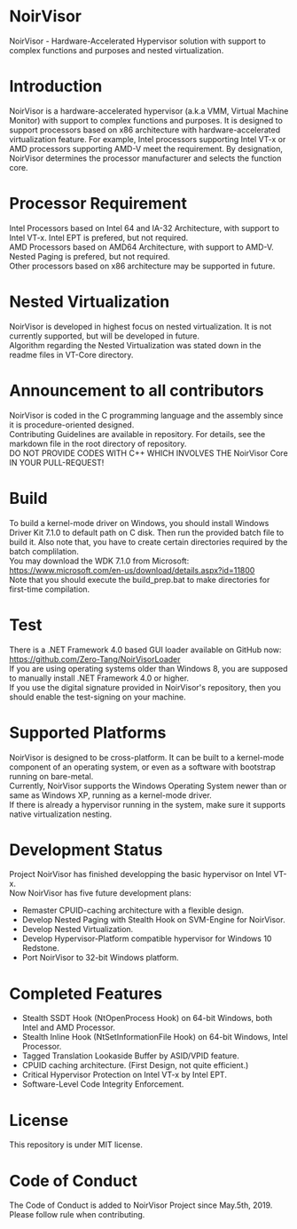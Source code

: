 # NoirVisor
NoirVisor - Hardware-Accelerated Hypervisor solution with support to complex functions and purposes and nested virtualization.

# Introduction
NoirVisor is a hardware-accelerated hypervisor (a.k.a VMM, Virtual Machine Monitor) with support to complex functions and purposes. It is designed to support processors based on x86 architecture with hardware-accelerated virtualization feature. For example, Intel processors supporting Intel VT-x or AMD processors supporting AMD-V meet the requirement. By designation, NoirVisor determines the processor manufacturer and selects the function core.

# Processor Requirement
Intel Processors based on Intel 64 and IA-32 Architecture, with support to Intel VT-x. Intel EPT is prefered, but not required. <br>
AMD Processors based on AMD64 Architecture, with support to AMD-V. Nested Paging is prefered, but not required. <br>
Other processors based on x86 architecture may be supported in future.

# Nested Virtualization
NoirVisor is developed in highest focus on nested virtualization. It is not currently supported, but will be developed in future. <br>
Algorithm regarding the Nested Virtualization was stated down in the readme files in VT-Core directory.

# Announcement to all contributors
NoirVisor is coded in the C programming language and the assembly since it is procedure-oriented designed. <br>
Contributing Guidelines are available in repository. For details, see the markdown file in the root directory of repository. <br>
DO NOT PROVIDE CODES WITH C++ WHICH INVOLVES THE NoirVisor Core IN YOUR PULL-REQUEST!

# Build
To build a kernel-mode driver on Windows, you should install Windows Driver Kit 7.1.0 to default path on C disk. Then run the provided batch file to build it.
Also note that, you have to create certain directories required by the batch complilation. <br>
You may download the WDK 7.1.0 from Microsoft: https://www.microsoft.com/en-us/download/details.aspx?id=11800 <br>
Note that you should execute the build_prep.bat to make directories for first-time compilation.

# Test
There is a .NET Framework 4.0 based GUI loader available on GitHub now: https://github.com/Zero-Tang/NoirVisorLoader <br>
If you are using operating systems older than Windows 8, you are supposed to manually install .NET Framework 4.0 or higher. <br>
If you use the digital signature provided in NoirVisor's repository, then you should enable the test-signing on your machine.

# Supported Platforms
NoirVisor is designed to be cross-platform. It can be built to a kernel-mode component of an operating system, or even as a software with bootstrap running on bare-metal. <br>
Currently, NoirVisor supports the Windows Operating System newer than or same as Windows XP, running as a kernel-mode driver. <br>
If there is already a hypervisor running in the system, make sure it supports native virtualization nesting.

# Development Status
Project NoirVisor has finished developping the basic hypervisor on Intel VT-x. <br>
Now NoirVisor has five future development plans: <br>
- Remaster CPUID-caching architecture with a flexible design. <br>
- Develop Nested Paging with Stealth Hook on SVM-Engine for NoirVisor. <br>
- Develop Nested Virtualization. <br>
- Develop Hypervisor-Platform compatible hypervisor for Windows 10 Redstone. <br>
- Port NoirVisor to 32-bit Windows platform.

# Completed Features
- Stealth SSDT Hook (NtOpenProcess Hook) on 64-bit Windows, both Intel and AMD Processor.
- Stealth Inline Hook (NtSetInformationFile Hook) on 64-bit Windows, Intel Processor.
- Tagged Translation Lookaside Buffer by ASID/VPID feature.
- CPUID caching architecture. (First Design, not quite efficient.)
- Critical Hypervisor Protection on Intel VT-x by Intel EPT.
- Software-Level Code Integrity Enforcement.

# License
This repository is under MIT license.

# Code of Conduct
The Code of Conduct is added to NoirVisor Project since May.5th, 2019. Please follow rule when contributing.